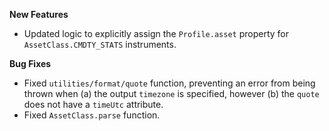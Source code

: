 **New Features**

* Updated logic to explicitly assign the `Profile.asset` property for `AssetClass.CMDTY_STATS` instruments. 

**Bug Fixes**

* Fixed `utilities/format/quote` function, preventing an error from being thrown when (a) the output `timezone` is specified, however (b) the `quote` does not have a `timeUtc` attribute.
* Fixed `AssetClass.parse` function.